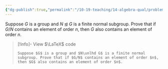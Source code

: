 ```yaml
---
{"dg-publish":true,"permalink":"/10-19-teaching/14-algebra-qual/problem-from-past-exams/group-theory/orders-of-elements-in-a-quotient-group/","tags":["group_theory"],"updated":"2025-03-17T08:50:04-07:00"}
---
```


Suppose $G$ is a group and $N\unlhd G$ is a finite normal subgroup. Prove that if $G/N$ contains an element of order $n$, then $G$ also contains an element of order $n$.

> [!info]- View $\LaTeX$ code
> ```
> Suppose $G$ is a group and $N\unlhd G$ is a finite normal subgroup. Prove that if $G/N$ contains an element of order $n$, then $G$ also contains an element of order $n$.
> ```